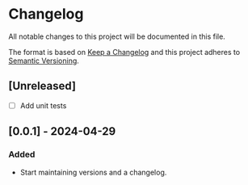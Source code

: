 # Changelog


All notable changes to this project will be documented in this file.

The format is based on [Keep a Changelog][] and this project adheres to
[Semantic Versioning][].


## [Unreleased]


- [ ] Add unit tests


## [0.0.1] - 2024-04-29


### Added


- Start maintaining versions and a changelog.



[Keep a Changelog]: https://keepachangelog.com/en/1.0.0/
[Semantic Versioning]: https://semver.org/spec/v2.0.0.html

